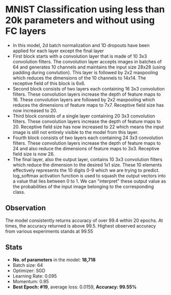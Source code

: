 # MNIST Classification using less than 20k parameters and without using FC layers
* In this model, 2d batch normalization and 1D dropouts have been applied for each layer except the final layer
* First block starts with a convolution layer that is made of 10 3x3 convolution filters. The convolution layer accepts images in batches of 64 and generates 10 channels and maintains the input size 28x28 (using padding during convlution). This layer is followed by 2x2 maxpooling which reduces the dimensions of the 10 channels to 14x14. The receptive field of this block is 6x6.
* Second block consists of two layers each containing 16 3x3 convolution filters. These convolution layers increase the depth of feature maps to 16. These convolution layers are followed by 2x2 maxpooling which reduces the dimensions of feature maps to 7x7. Receptive field size has now increased to 20.
* Third block consists of a single layer containing 20 3x3 convolution filters. These convolution layers increase the depth of feature maps to 20. Receptive field size has now increased to 22 which means the input image is still not entirely visible to the model from this layer.
* Fourth block consists of two layers each containing 24 3x3 convolution filters. These convolution layers increase the depth of feature maps to 24 and also reduce the dimensions of feature maps to 3x3. Receptive field size is now 26.
* The final layer, also the output layer, contains 10 3x3 convolution filters which reduce the dimension to the desired 1x1 size. These 10 elements effectively represents the 10 digits 0-9 which we are trying to predict. log_softmax activation function is used to squash the output vectors into a value that lies between 0 to 1. We can "interpret" these output value as the probabilities of the input image belonging to the corresponding class.

## Observation
The model consistently returns accuracy of over 99.4 within 20 epochs. At times, the accuracy returned is above 99.5. Highest observed accuracy from various experiments stands at 99.55

## Stats
* **No. of parameters** in the model: **18,718**
* Batch size: 64
* Optimizer: SGD
* Learning Rate: 0.095
* Momentum: 0.95
* **Best Epoch: #19**, average loss: 0.0159, **Accuracy: 99.55%**
